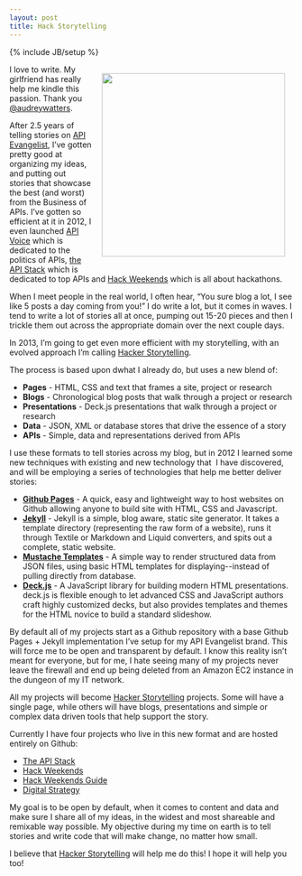 ```yaml
---
layout: post
title: Hack Storytelling
---
```

{% include JB/setup %}

<p><a href="http://hackerstorytelling.com"><img style="padding: 15px;" src="https://s3.amazonaws.com/kinlane-productions/hacker-storytelling/Tag-Cloud-Hacker-Storytelling.png" alt="" width="325" align="right" /></a></p>
<p>I love to write.  My girlfriend has really help me kindle this passion.  Thank you <a href="https://twitter.com/audreywatters/">@audreywatters</a>.</p>
<p>After 2.5 years of telling stories on <a href="http://apievangelist.com/">API Evangelist</a>, I&rsquo;ve gotten pretty good at organizing my ideas, and putting out stories that showcase the best (and worst) from the Business of APIs.  I&rsquo;ve gotten so efficient at it in 2012, I even launched <a href="http://apievoice.com/">API Voice</a> which is dedicated to the politics of APIs, <a href="http://theapistack.com">the API Stack</a> which is dedicated to top APIs and <a href="http://hackweekends.com/">Hack Weekends</a> which is all about hackathons.</p>
<p>When I meet people in the real world, I often hear, &ldquo;You sure blog a lot, I see like 5 posts a day coming from you!&rdquo;  I do write a lot, but it comes in waves.  I tend to write a lot of stories all at once, pumping out 15-20 pieces and then I trickle them out across the appropriate domain over the next couple days.</p>
<p>In 2013, I&rsquo;m going to get even more efficient with my storytelling, with an evolved approach I&rsquo;m calling <a href="http://hackerstorytelling.com/">Hacker Storytelling</a>.</p>
<p>The process is based upon dwhat I already do, but uses a new blend of:</p>
<ul class="mainlist">
<li><strong>Pages</strong> - HTML, CSS and text that frames a site, project or research</li>
<li><strong>Blogs</strong> - Chronological blog posts that walk through a project or research</li>
<li><strong>Presentations</strong> - Deck.js presentations that walk through a project or research</li>
<li><strong>Data</strong> - JSON, XML or database stores that drive the essence of a story</li>
<li><strong>APIs</strong> - Simple, data and representations derived from APIs</li>
</ul>
<p>I use these formats to tell stories across my blog, but in 2012 I learned some new techniques with existing and new technology that &nbsp;I have discovered, and will be employing a series of technologies that help me better deliver stories:</p>
<ul class="mainlist">
<li><a href="http://pages.github.com/" target="_blank"><strong>Github Pages</strong></a> - A quick, easy and lightweight way to host websites on Github allowing anyone to build site with HTML, CSS and Javascript.</li>
<li><a href="https://github.com/mojombo/jekyll#readme" target="_blank"><strong>Jekyll</strong></a> - Jekyll is a simple, blog aware, static site generator. It takes a template directory (representing the raw form of a website), runs it through Textile or Markdown and Liquid converters, and spits out a complete, static website.</li>
<li><a href="http://pages.github.com/" target="_blank"><strong>Mustache Templates</strong></a> - A simple way to render structured data from JSON files, using basic HTML templates for displaying--instead of pulling directly from database.</li>
<li><a href="http://pages.github.com/" target="_blank"><strong>Deck.js</strong></a> - A JavaScript library for building modern HTML presentations. deck.js is flexible enough to let advanced CSS and JavaScript authors craft highly customized decks, but also provides templates and themes for the HTML novice to build a standard slideshow.</li>
</ul>
<p>By default all of my projects start as a Github repository with a base Github Pages + Jekyll implementation I&rsquo;ve setup for my API Evangelist brand.   This will force me to be open and transparent by default.  I know this reality isn&rsquo;t meant for everyone, but for me, I hate seeing many of my projects never leave the firewall and end up being deleted from an Amazon EC2 instance in the dungeon of my IT network.</p>
<p>All my projects will become <a title="Hacker Storytelling" href="http://hackerstorytelling.com">Hacker Storytelling</a> projects.  Some will have a single page, while others will have blogs, presentations and simple or complex data driven tools that help support the story.</p>
<p>Currently I have four projects who live in this new format and are hosted entirely on Github:</p>
<ul class="mainlist">
<li><a href="http://theapistack.com">The API Stack</a></li>
<li><a title="Hack Weekends" href="http://hackweekends.com">Hack Weekends</a></li>
<li><a title="Hack Weekends Guide" href="http://guide.hackweekends.com">Hack Weekends Guide</a></li>
<li><a href="http://digitalstrategy.apievangelist.com">Digital Strategy</a></li>
</ul>
<p>My goal is to be open by default, when it comes to content and data and make sure I share all of my ideas, in the widest and most shareable and remixable way possible.  My objective during my time on earth is to tell stories and write code that will make change, no matter how small.</p>
<p>I believe that <a title="Hacker Storytelling" href="http://hackerstorytelling.com">Hacker Storytelling</a> will help me do this!  I hope it will help you too!</p>